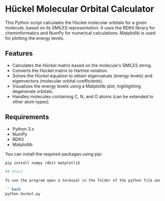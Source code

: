 # Hückel Molecular Orbital Calculator

This Python script calculates the Hückel molecular orbitals for a given molecule, based on its SMILES representation. It uses the RDKit library for cheminformatics and NumPy for numerical calculations. Matplotlib is used for plotting the energy levels.

## Features

*   Calculates the Hückel matrix based on the molecule's SMILES string.
*   Converts the Hückel matrix to Hartree notation.
*   Solves the Hückel equation to obtain eigenvalues (energy levels) and eigenvectors (molecular orbital coefficients).
*   Visualizes the energy levels using a Matplotlib plot, highlighting degenerate orbitals.
*   Handles molecules containing C, N, and O atoms (can be extended to other atom types).

## Requirements

*   Python 3.x
*   NumPy
*   RDKit
*   Matplotlib

You can install the required packages using pip:

```bash
pip install numpy rdkit matplotlib

## Start

To use the program open a terminal in the folder of the python file and type

```bash
python Huckel.py
